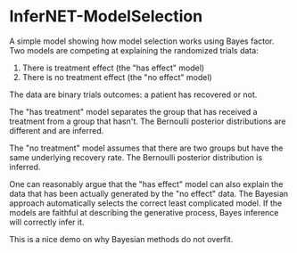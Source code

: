# InferNET-ModelSelection
A simple model showing how model selection works using Bayes factor. Two models are competing at explaining the randomized trials data:
1. There is treatment effect (the "has effect" model)
2. There is no treatment effect (the "no effect" model)

The data are binary trials outcomes: a patient has recovered or not.

The "has treatment" model separates the group that has received a treatment from a group that hasn't. The Bernoulli posterior distributions are different and are inferred.

The "no treatment" model assumes that there are two groups but have the same underlying recovery rate. The Bernoulli posterior distribution is inferred.

One can reasonably argue that the "has effect" model can also explain the data that has been actually generated by the "no effect" data. The Bayesian approach automatically selects the correct least complicated model. If the models are faithful at describing the generative process, Bayes inference will correctly infer it.

This is a nice demo on why Bayesian methods do not overfit.
